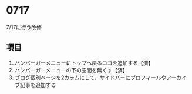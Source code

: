 # 0717
7/17に行う改修
## 項目
1. ハンバーガーメニューにトップへ戻るロゴを追加する【済】
2. ハンバーガーメニューの下の空間を無くす【済】
3. ブログ個別ページを2カラムにして、サイドバーにプロフィールやアーカイブ記事を追加する